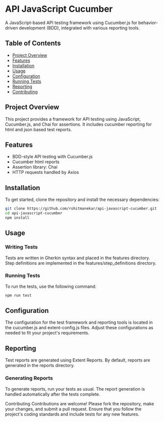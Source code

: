 # API JavaScript Cucumber

A JavaScript-based API testing framework using Cucumber.js for behavior-driven development (BDD), integrated with various reporting tools.

## Table of Contents

- [Project Overview](#project-overview)
- [Features](#features)
- [Installation](#installation)
- [Usage](#usage)
- [Configuration](#configuration)
- [Running Tests](#running-tests)
- [Reporting](#reporting)
- [Contributing](#contributing)

## Project Overview

This project provides a framework for API testing using JavaScript, Cucumber.js, and Chai for assertions. It includes cucumber reporting for html and json based test reports.

## Features

- BDD-style API testing with Cucumber.js
- Cucumber html reports
- Assertion library: Chai
- HTTP requests handled by Axios

## Installation

To get started, clone the repository and install the necessary dependencies:

```bash
git clone https://github.com/rohitmanekar/api-javascript-cucumber.git
cd api-javascript-cucumber
npm install
```

## Usage
### Writing Tests
Tests are written in Gherkin syntax and placed in the features directory. Step definitions are implemented in the features/step_definitions directory.

### Running Tests
To run the tests, use the following command:
```bash
npm run test
```

## Configuration
The configuration for the test framework and reporting tools is located in the cucumber.js and extent-config.js files. Adjust these configurations as needed to fit your project's requirements.

## Reporting
Test reports are generated using Extent Reports. By default, reports are generated in the reports directory.

### Generating Reports
To generate reports, run your tests as usual. The report generation is handled automatically after the tests complete.

Contributing
Contributions are welcome! Please fork the repository, make your changes, and submit a pull request. Ensure that you follow the project's coding standards and include tests for any new features.
